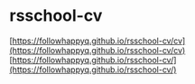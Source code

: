 # rsschool-cv

[https://followhappyq.github.io/rsschool-cv/cv](https://followhappyq.github.io/rsschool-cv/cv)
[https://followhappyq.github.io/rsschool-cv/](https://followhappyq.github.io/rsschool-cv/)
